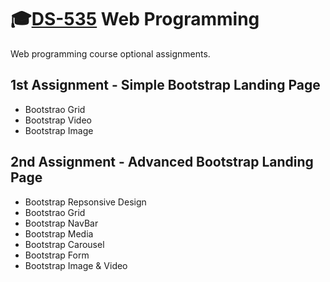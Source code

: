 # 🎓[DS-535](https://www.ds.unipi.gr/en/courses/web-programming-2/) Web Programming

Web programming course optional assignments.

## 1st Assignment - Simple Bootstrap Landing Page

* Bootstrao Grid
* Bootstrap Video
* Bootstrap Image

## 2nd Assignment - Advanced Bootstrap Landing Page

* Bootstrap Repsonsive Design
* Bootstrao Grid
* Bootstrap NavBar
* Bootstrap Media
* Bootstrap Carousel
* Bootstrap Form
* Bootstrap Image & Video
